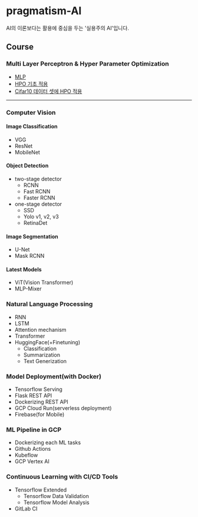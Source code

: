 # pragmatism-AI
AI의 이론보다는 활용에 중심을 두는 '실용주의 AI'입니다.

## Course
### Multi Layer Perceptron & Hyper Parameter Optimization
* [MLP](https://github.com/silverstar0727/pragmatism-AI/blob/main/DLbasic-HPO/MLP(MNIST).ipynb)
* [HPO 기초 적용](https://github.com/silverstar0727/pragmatism-AI/blob/main/DLbasic-HPO/W%26B_keras_sweep.ipynb)
* [Cifar10 데이터 셋에 HPO 적용](https://github.com/silverstar0727/pragmatism-AI/blob/main/DLbasic-HPO/MLP_HPO(cifar10).ipynb)

- - -

### Computer Vision
#### Image Classification
- VGG
- ResNet
- MobileNet

#### Object Detection
- two-stage detector
  - RCNN
  - Fast RCNN 
  - Faster RCNN
- one-stage detector
  - SSD
  - Yolo v1, v2, v3
  - RetinaDet

#### Image Segmentation
- U-Net
- Mask RCNN

#### Latest Models
- ViT(Vision Transformer)
- MLP-Mixer

### Natural Language Processing
- RNN
- LSTM
- Attention mechanism
- Transformer
- HuggingFace(+Finetuning)
  - Classification
  - Summarization
  - Text Generization

### Model Deployment(with Docker)
- Tensorflow Serving
- Flask REST API
- Dockerizing REST API
- GCP Cloud Run(serverless deployment)
- Firebase(for Mobile)

### ML Pipeline in GCP
- Dockerizing each ML tasks
- Github Actions
- Kubeflow
- GCP Vertex AI

### Continuous Learning with CI/CD Tools
- Tensorflow Extended
  - Tensorflow Data Validation
  - Tensorflow Model Analysis
- GitLab CI

